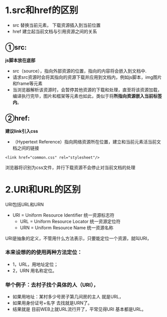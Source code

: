 # 1.src和href的区别

-  src 替换当前元素， 下载资源插入到当前位置
- href 建立起当前文档与引用资源之间的关系

## ①src:
**js脚本放在底部**
- src（source），指向外部资源的位置，指向的内容将会嵌入到文档中.
- 请求src资源时会将其指向的资源下载并应用到文档内，例如js脚本，img图片和frame等元素
- 当浏览器解析该资源时，会暂停其他资源的下载和处理，直至将该资源加载，编译执行完毕，图片和框架等元素也如此，类似于将**所指向资源嵌入当前标签内**。
## ②href:
**建议link引入css**
- （Hypertext Reference）指向网络资源所在位置，建立和当前元素活当前文档之间的链接
```
<link href="common.css" rel="stylesheet"/>
```
浏览器将识别为css文件，并行下载资源不会停止对当前文档的处理

# 2.URI和URL的区别

URI包括URL和URN

- URI = Uniform Resource Identifier 统一资源标志符
  - URL = Uniform Resource Locator 统一资源定位符
  - URN = Uniform Resource Name 统一资源名称

URI是抽象的定义，不管用什么方法表示，只要能定位一个资源，就叫URI，
### 本来设想的的使用两种方法定位：
- 1，URL，用地址定位；
- 2，URN 用名称定位。

### 举个例子：去村子找个具体的人（URI），
- 如果用地址：某村多少号房子第几间房的主人 就是URL，
- 如果用身份证号+名字 去找就是URN了。
- 结果就是 目前WEB上就URL流行开了，平常见得URI 基本都是URL。